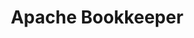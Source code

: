---
codehost: https://github.com/apache/bookkeeper
logohandle: apache_bookkeeper
sort: bookkeeper
tags:
- apache
title: Apache Bookkeeper
twitter: https://x.com/asfbookkeeper
website: https://bookkeeper.apache.org/
---